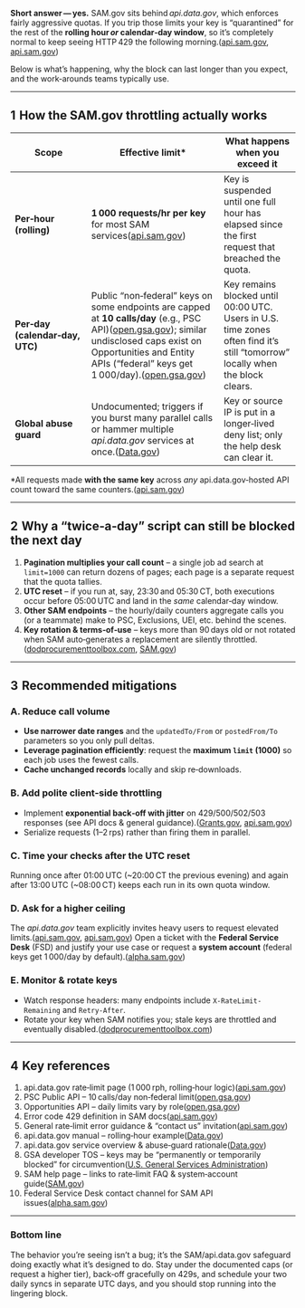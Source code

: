 **Short answer — yes.** SAM.gov sits behind *api.data.gov*, which enforces fairly aggressive quotas.
If you trip those limits your key is “quarantined” for the rest of the **rolling hour *or* calendar‑day window**, so it’s completely normal to keep seeing HTTP 429 the following morning.([api.sam.gov][1], [api.sam.gov][2])

Below is what’s happening, why the block can last longer than you expect, and the work‑arounds teams typically use.

---

## 1  How the SAM.gov throttling actually works

| Scope                           | Effective limit\*                                                                                                                                                                                                                 | What happens when you exceed it                                                                                               |
| ------------------------------- | --------------------------------------------------------------------------------------------------------------------------------------------------------------------------------------------------------------------------------- | ----------------------------------------------------------------------------------------------------------------------------- |
| **Per‑hour (rolling)**          | **1 000 requests/hr per key** for most SAM services([api.sam.gov][2])                                                                                                                                                             | Key is suspended until one full hour has elapsed since the first request that breached the quota.                             |
| **Per‑day (calendar‑day, UTC)** | Public “non‑federal” keys on some endpoints are capped at **10 calls/day** (e.g., PSC API)([open.gsa.gov][3]); similar undisclosed caps exist on Opportunities and Entity APIs (“federal” keys get 1 000/day).([open.gsa.gov][4]) | Key remains blocked until 00:00 UTC. Users in U.S. time zones often find it’s still “tomorrow” locally when the block clears. |
| **Global abuse guard**          | Undocumented; triggers if you burst many parallel calls or hammer multiple *api.data.gov* services at once.([Data.gov][5])                                                                                                        | Key or source IP is put in a longer‑lived deny list; only the help desk can clear it.                                         |

\*All requests made **with the same key** across *any* api.data.gov‑hosted API count toward the same counters.([api.sam.gov][1])

---

## 2  Why a “twice‑a‑day” script can still be blocked the next day

1. **Pagination multiplies your call count** – a single job ad search at `limit=1000` can return dozens of pages; each page is a separate request that the quota tallies.
2. **UTC reset** – if you run at, say, 23:30 and 05:30 CT, both executions occur before 05:00 UTC and land in the *same* calendar‑day window.
3. **Other SAM endpoints** – the hourly/daily counters aggregate calls you (or a teammate) make to PSC, Exclusions, UEI, etc. behind the scenes.
4. **Key rotation & terms‑of‑use** – keys more than 90 days old or not rotated when SAM auto‑generates a replacement are silently throttled.([dodprocurementtoolbox.com][6], [SAM.gov][7])

---

## 3  Recommended mitigations

### A. Reduce call volume

* **Use narrower date ranges** and the `updatedTo/From` or `postedFrom/To` parameters so you only pull deltas.
* **Leverage pagination efficiently**: request the **maximum `limit` (1000)** so each job uses the fewest calls.
* **Cache unchanged records** locally and skip re‑downloads.

### B. Add polite client‑side throttling

* Implement **exponential back‑off with jitter** on 429/500/502/503 responses (see API docs & general guidance).([Grants.gov][8], [api.sam.gov][1])
* Serialize requests (1–2 rps) rather than firing them in parallel.

### C. Time your checks after the UTC reset

Running once after 01:00 UTC (\~20:00 CT the previous evening) and again after 13:00 UTC (\~08:00 CT) keeps each run in its own quota window.

### D. Ask for a higher ceiling

The *api.data.gov* team explicitly invites heavy users to request elevated limits.([api.sam.gov][2], [api.sam.gov][1])
Open a ticket with the **Federal Service Desk** (FSD) and justify your use case or request a **system account** (federal keys get 1 000/day by default).([alpha.sam.gov][9])

### E. Monitor & rotate keys

* Watch response headers: many endpoints include `X-RateLimit-Remaining` and `Retry-After`.
* Rotate your key when SAM notifies you; stale keys are throttled and eventually disabled.([dodprocurementtoolbox.com][6])

---

## 4  Key references

1. api.data.gov rate‑limit page (1 000 rph, rolling‑hour logic)([api.sam.gov][2])
2. PSC Public API – 10 calls/day non‑federal limit([open.gsa.gov][3])
3. Opportunities API – daily limits vary by role([open.gsa.gov][4])
4. Error code 429 definition in SAM docs([api.sam.gov][10])
5. General rate‑limit error guidance & “contact us” invitation([api.sam.gov][1])
6. api.data.gov manual – rolling‑hour example([Data.gov][11])
7. api.data.gov service overview & abuse‑guard rationale([Data.gov][5])
8. GSA developer TOS – keys may be “permanently or temporarily blocked” for circumvention([U.S. General Services Administration][12])
9. SAM help page – links to rate‑limit FAQ & system‑account guide([SAM.gov][13])
10. Federal Service Desk contact channel for SAM API issues([alpha.sam.gov][9])

---

### Bottom line

The behavior you’re seeing isn’t a bug; it’s the SAM/api.data.gov safeguard doing exactly what it’s designed to do. Stay under the documented caps (or request a higher tier), back‑off gracefully on 429s, and schedule your two daily syncs in separate UTC days, and you should stop running into the lingering block.

[1]: https://api.sam.gov/docs/rate-limits/?utm_source=chatgpt.com "Web Service Rate Limits | Your API Site Name"
[2]: https://api.sam.gov/docs/rate-limits/ "
        Web Service Rate Limits | 
      Your API Site Name
    "
[3]: https://open.gsa.gov/api/PSC-Public-API/ "SAM.gov PSC Public API | GSA Open Technology"
[4]: https://open.gsa.gov/api/get-opportunities-public-api/ "SAM.gov Get Opportunities Public API | GSA Open Technology"
[5]: https://api.data.gov/about/?utm_source=chatgpt.com "About api.data.gov"
[6]: https://dodprocurementtoolbox.com/uploads/System_Account_User_Guide_v3_01_5f66649acf.pdf?utm_source=chatgpt.com "[PDF] System Account User Guide - DoD Procurement Toolbox"
[7]: https://sam.gov/about/terms-of-use?utm_source=chatgpt.com "Terms of Use | SAM.gov"
[8]: https://grants.gov/api/status-codes?utm_source=chatgpt.com "Status Codes | Grants.gov"
[9]: https://alpha.sam.gov/help?utm_source=chatgpt.com "Help - SAM.gov"
[10]: https://api.sam.gov/docs/errors/?utm_source=chatgpt.com "General Web Service Errors | Your API Site Name"
[11]: https://api.data.gov/docs/developer-manual/?utm_source=chatgpt.com "Developer Manual - Data.gov's API"
[12]: https://www.gsa.gov/technology/government-it-initiatives/digital-strategy/terms-of-service-for-developer-resources?utm_source=chatgpt.com "Terms of Service for GSA.gov's Developer Resources"
[13]: https://sam.gov/help?utm_source=chatgpt.com "Help - SAM.gov"

